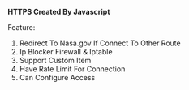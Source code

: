 **HTTPS Created By Javascript**

Feature:
1. Redirect To Nasa.gov If Connect To Other Route
2. Ip Blocker Firewall & Iptable
3. Support Custom Item
4. Have Rate Limit For Connection
5. Can Configure Access
